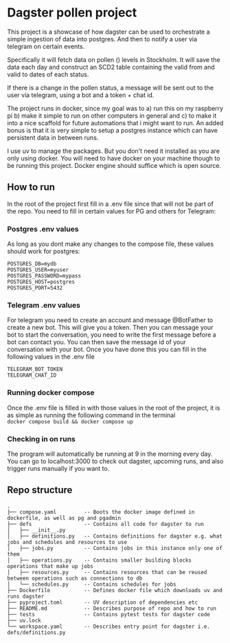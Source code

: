 # Dagster pollen project
This project is a showcase of how dagster can be used to
orchestrate a simple ingestion of data into postgres. And
then to notify a user via telegram on certain events.

Specifically it will fetch data on pollen () levels in
Stockholm. It will save the data each day and construct an
SCD2 table containing the valid from and valid to dates of
each status.

If there is a change in the pollen status, a message will be
sent out to the user via telegram, using a bot and a token +
chat id.

The project runs in docker, since my goal was to a) run this
on my raspberry pi b) make it simple to run on other
computers in general and c) to make it into a nice scaffold
for future automations that i might want to run. An added
bonus is that it is very simple to setup a postgres instance
which can have persistent data in between runs.

I use uv to manage the packages. But you don't need it
installed as you are only using docker. You will need to
have docker on your machine though to be running this
project. Docker engine should suffice which is open source.

## How to run
In the root of the project first fill in a .env file since
that will not be part of the repo. You need to fill in
certain values for PG and others for Telegram:

### Postgres .env values
As long as you dont make any changes to the compose file,
these values should work for postgres:
```
POSTGRES_DB=mydb  
POSTGRES_USER=myuser  
POSTGRES_PASSWORD=mypass  
POSTGRES_HOST=postgres  
POSTGRES_PORT=5432  
```

### Telegram .env values
For telegram you need to create an account and message
@BotFather to create a new bot. This will give you a token.
Then you can message your bot to start the conversation, you
need to write the first message before a bot can contact
you. You can then save the message id of your conversation
with your bot. Once you have done this you can fill in the 
following values in the .env file  
```
TELEGRAM_BOT_TOKEN  
TELEGRAM_CHAT_ID  
```

### Running docker compose
Once the .env file is filled in with those values in the
root of the project, it is as simple as running the
following command in the terminal  
`docker compose build && docker compose up`

### Checking in on runs
The program will automatically be running at 9 in the
morning every day. You can go to localhost:3000 to check out
dagster, upcoming runs, and also trigger runs manually if
you want to.

## Repo structure
```
.
├── compose.yaml         -- Boots the docker image defined in dockerfile, as well as pg and pgadmin
├── defs                 -- Contains all code for dagster to run
│   ├── __init__.py
│   ├── definitions.py   -- Contains definitions for dagster e.g. what jobs and schedules and resources to use
│   ├── jobs.py          -- Contains jobs in this instance only one of them
│   ├── operations.py    -- Contains smaller building blocks operations that make up jobs
│   ├── resources.py     -- Contains resources that can be reused between operations such as connections to db
│   └── schedules.py     -- Contains schedules for jobs
├── Dockerfile           -- Defines docker file which downloads uv and runs dagster
├── pyproject.toml       -- UV description of dependencies etc
├── README.md            -- Describes purpose of repo and how to run
├── tests                -- Contains pytest tests for dagster code
├── uv.lock
└── workspace.yaml       -- Describes entry point for dagster i.e. defs/definitions.py
```
